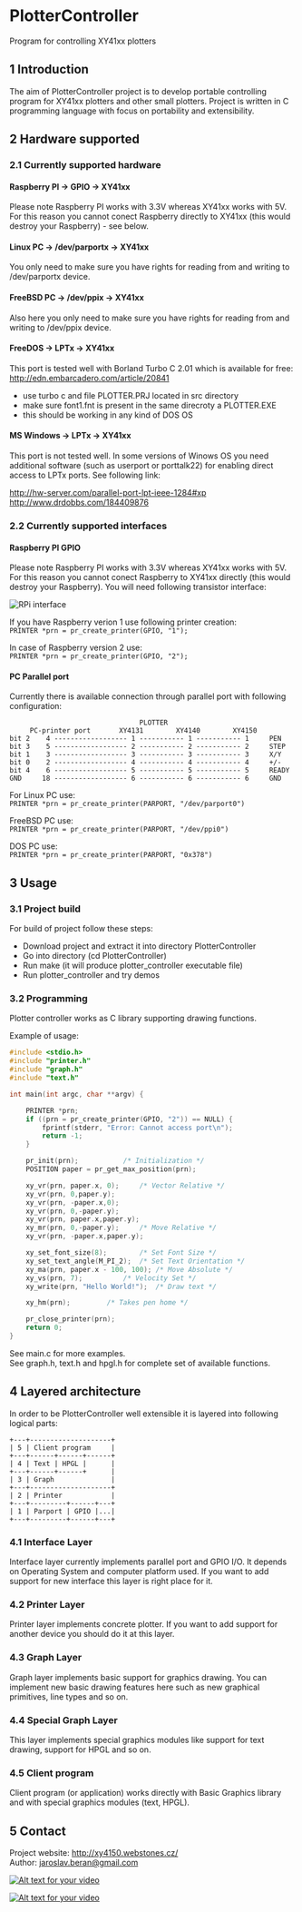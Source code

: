 # PlotterController
Program for controlling XY41xx plotters 

## 1 Introduction

The aim of PlotterController project is to develop portable controlling 
program for XY41xx plotters and other small plotters. Project is written 
in C programming language with focus on portability and extensibility.


## 2 Hardware supported

### 2.1 Currently supported hardware

#### Raspberry PI -> GPIO -> XY41xx
Please note Raspberry PI works with 3.3V whereas XY41xx works with 5V. For this 
reason you cannot conect Raspberry directly to XY41xx (this would destroy 
your Raspberry) - see below. 

#### Linux PC -> /dev/parportx -> XY41xx
You only need to make sure you have rights for reading from and writing to 
/dev/parportx device.

#### FreeBSD PC -> /dev/ppix -> XY41xx
Also here you only need to make sure you have rights for reading from and 
writing to /dev/ppix device.

#### FreeDOS -> LPTx -> XY41xx
This port is tested well with Borland Turbo C 2.01 which is available for free:  
http://edn.embarcadero.com/article/20841

 * use turbo c and file PLOTTER.PRJ located in src directory
 * make sure font1.fnt is present in the same direcroty a PLOTTER.EXE
 * this should be working in any kind of DOS OS

#### MS Windows -> LPTx -> XY41xx
This port is not tested well. In some versions of Winows OS you need 
additional software (such as userport or porttalk22) for enabling direct access 
to LPTx ports. See following link:
  
http://hw-server.com/parallel-port-lpt-ieee-1284#xp  
http://www.drdobbs.com/184409876  


### 2.2 Currently supported interfaces

#### Raspberry PI GPIO
Please note Raspberry PI works with 3.3V whereas XY41xx works with 5V. For this 
reason you cannot conect Raspberry to XY41xx directly (this would destroy 
your Raspberry). You will need following transistor interface:  

![RPi interface](doc/rpi_if.png)
  
If you have Raspberry verion 1 use following printer creation:  
`PRINTER *prn = pr_create_printer(GPIO, "1");`  
  
In case of Raspberry version 2 use:  
`PRINTER *prn = pr_create_printer(GPIO, "2");`  
   
#### PC Parallel port
Currently there is available connection through parallel port with 
following configuration:

```
                                PLOTTER
     PC-printer port       XY4131        XY4140        XY4150
bit 2    4 ------------------ 1 ----------- 1 ----------- 1     PEN
bit 3    5 ------------------ 2 ----------- 2 ----------- 2     STEP
bit 1    3 ------------------ 3 ----------- 3 ----------- 3     X/Y
bit 0    2 ------------------ 4 ----------- 4 ----------- 4     +/-
bit 4    6 ------------------ 5 ----------- 5 ----------- 5     READY
GND     18 ------------------ 6 ----------- 6 ----------- 6     GND
```
  
For Linux PC use:  
`PRINTER *prn = pr_create_printer(PARPORT, "/dev/parport0")`  
  
FreeBSD PC use:  
`PRINTER *prn = pr_create_printer(PARPORT, "/dev/ppi0")`  
  
DOS PC use:  
`PRINTER *prn = pr_create_printer(PARPORT, "0x378")`  
  
## 3 Usage

### 3.1 Project build

For build of project follow these steps:

* Download project and extract it into directory PlotterController
* Go into directory (cd PlotterController)
* Run make (it will produce plotter_controller executable file)
* Run plotter_controller and try demos


### 3.2 Programming

Plotter controller works as C library supporting drawing functions.  
  
Example of usage:

```c
#include <stdio.h>
#include "printer.h"
#include "graph.h"
#include "text.h"

int main(int argc, char **argv) {

	PRINTER *prn;
	if ((prn = pr_create_printer(GPIO, "2")) == NULL) {
		fprintf(stderr, "Error: Cannot access port\n");
		return -1;
	}

	pr_init(prn);			/* Initialization */
	POSITION paper = pr_get_max_position(prn);

	xy_vr(prn, paper.x, 0);		/* Vector Relative */
	xy_vr(prn, 0,paper.y);
	xy_vr(prn, -paper.x,0);
	xy_vr(prn, 0,-paper.y);
	xy_vr(prn, paper.x,paper.y);
	xy_mr(prn, 0,-paper.y);		/* Move Relative */
	xy_vr(prn, -paper.x,paper.y);

	xy_set_font_size(8);		/* Set Font Size */
	xy_set_text_angle(M_PI_2);	/* Set Text Orientation */
	xy_ma(prn, paper.x - 100, 100);	/* Move Absolute */
	xy_vs(prn, 7);			/* Velocity Set */
	xy_write(prn, "Hello World!");	/* Draw text */

	xy_hm(prn);			/* Takes pen home */

	pr_close_printer(prn);
	return 0;
}
```

See main.c for more examples.  
See graph.h, text.h and hpgl.h for complete set of available functions.  


## 4 Layered architecture

In order to be PlotterController well extensible it is layered into following 
logical parts:

```
+---+--------------------+
| 5 | Client program     |
+---+------+------+------+
| 4 | Text | HPGL |      |
+---+------+------+      |
| 3 | Graph              |
+---+--------------------+
| 2 | Printer            |
+---+---------+------+---+
| 1 | Parport | GPIO |...|
+---+---------+------+---+
```

### 4.1 Interface Layer

Interface layer currently implements parallel port and GPIO I/O. It depends on 
Operating System and computer platform used. If you want to add support for 
new interface this layer is right place for it.


### 4.2 Printer Layer

Printer layer implements concrete plotter. If you want to add support for 
another device you should do it at this layer.


### 4.3 Graph Layer

Graph layer implements basic support for graphics drawing. You can implement 
new basic drawing features here such as new graphical primitives, line types
and so on.


### 4.4 Special Graph Layer

This layer implements special graphics modules like support for text drawing,
support for HPGL and so on.


### 4.5 Client program

Client program (or application) works directly with Basic Graphics library and 
with special graphics modules (text, HPGL).


## 5 Contact
Project website:	http://xy4150.webstones.cz/  
Author:			jaroslav.beran@gmail.com  

[![Alt text for your video](https://img.youtube.com/vi/rBLfUTozy2g/0.jpg)](http://www.youtube.com/watch?v=rBLfUTozy2g)
  
[![Alt text for your video](https://img.youtube.com/vi/3A5FSUkz8Y8/0.jpg)](http://www.youtube.com/watch?v=3A5FSUkz8Y8)
